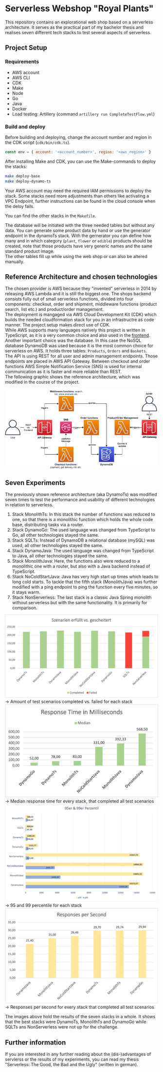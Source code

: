 # Serverless Webshop "Royal Plants"
This repository contains an explorational web shop based on a serverless architecture. It serves as the practical part of my bachelor thesis and realises seven different tech stacks to test several aspects of serverless.

## Project Setup

### Requirements
* AWS account
* AWS CLI
* CDK
* Make
* Node
* Go
* Java
* Docker
* Load testing: Artillery (command `artillery run CompleteTestFlow.yml`)


### Build and deploy

Before building and deploying, change the account number and region in the CDK script (`cdk/bin/cdk.ts`).

```javascript
const env = { account: '<account_number>', region: '<aws_region>' }
```

After installing Make and CDK, you can use the Make-commands to deploy the stacks:

```bash
make deploy-base
make deploy-dynamo-ts
```

Your AWS account may need the required IAM permissions to deploy the stack. Some stacks need more adjustments than others like activating a VPC Endpoint, further instructions can be found in the cloud console when the deloy fails.

You can find the other stacks in the `Makefile`.

The database will be initiated with the three needed tables but without any data. You can generate some product data by hand or use the generator endpoint in the dynamoTs stack. With the gernerator you can define how many and in which category (`plant`, `flower` or `edible`) products should be created, note that those products have very generic names and the same standard product image.<br>
The other tables fill up while using the web shop or can also be altered manually.

## Reference Architecture and chosen technologies

The chosen provider is AWS because they "invented" serverless in 2014 by releasing AWS Lambda and it is still the biggest one.
The shops backend consists fully out of small serverless functions, divided into four components: checkout, 
order and shipment, middleware functions (product search, list etc.) and product/order management.
<br>
The deployment is mangaged via AWS Cloud Development Kit (CDK) which builds the needed cloudformation stack for you in an infrastructre as code manner.
The project setup makes direct use of CDK.
<br>
While AWS supports many languages natively this project is written in TypeScript, as it is a very common choice and also used in the [frontend](https://github.com/lucieadw/serverless_frontend).
<br>
Another important choice was the database. In this case the NoSQL database DynamoDB was used because it is the most common choice for serverless on AWS. It holds three tables: `Products`, `Orders` and `Baskets`.
<br>
The API is using REST for all user and admin management endpoints. Those endpoints are placed in AWS API Gateway. Between checkout and order functions AWS Simple Notification Service (SNS) is used for internal communication as it is faster and more reliable than REST.
<br>
The following graphic shows the reference architecture, which was modified in the course of the project.
<br>
<br>
![reference architecture](Referenzarchitektur.png)

## Seven Experiments
The previously shown reference architecture (aka DynamoTs) was modified seven times to test the performance and usability of different technologies in relation to serverless.
1. Stack MonolithTs: In this stack the number of functions was reduced to one, so that there is a monolithic function which holds the whole code base, distributing tasks via a router.
2. Stack DynamoGo: The used language was changed from TypeScript to Go, all other technologies stayed the same.
3. Stack SQLTs: Instead of DynamoDB a relational database (mySQL) was used, all other technologies stayed the same.
4. Stack DynamoJava: The used language was changed from TypeScript to Java, all other technologies stayed the same.
5. Stack MonolithJava: Here, the functions also were reduced to a monolithic one with a router, but also with a Java backend instead of TypeScript.
6. Stack NoColdStartJava: Java has very high start up times which leads to long cold starts. To tackle that the fifth stack (MonolithJava) was further modified with a ping endpoint to ping the function every five minutes, so it stays warm.
7. Stack NonServerless: The last stack is a classic Java Spring monolith without serverless but with the same functionality. It is primarily for comparison.

![](completeVsFail.png)
-> Amount of test scenarios completed vs. failed for each stack <br>
![](allMedian.png)
-> Median response time for every stack, that completed all test scenarios <br>
![](allp9599.png)
-> 95 and 99 percentile for each stack <br>
![](resAll.png)
-> Responses per second for every stack that completed all test scenarios <br>

The images above hold the results of the seven stacks in a whole. It shows that the best stacks were DynamoTs, MonolithTs and DynamoGo while SQLTs ans NonServerless were not up for the challenge.

## Further information
If you are interested in any further reading about the (dis-)advantages of servlerss or the results of my experiments, you can read my thesis "Serverless: The Good, the Bad and the Ugly" (written in german).
